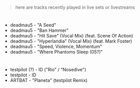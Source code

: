 > here are tracks recently played in live sets or livestreams

#

- deadmau5 - "A Seed"
- deadmau5 - "Ban Hammer"
- deadmau5 - "Hit Save" (Vocal Mix) (feat. Scene Of Action)
- deadmau5 - "Hyperlandia" (Vocal Mix) (feat. Mark Foster)
- deadmau5 - "Speed, Violence, Momentum"
- deadmau5 - "Where Phantoms Sleep (05?)"

#

- testpilot (?) - ID ("Rio" / "Nosedive")
- testpilot - ID
- ARTBAT - "Planeta" (testpilot Remix)
